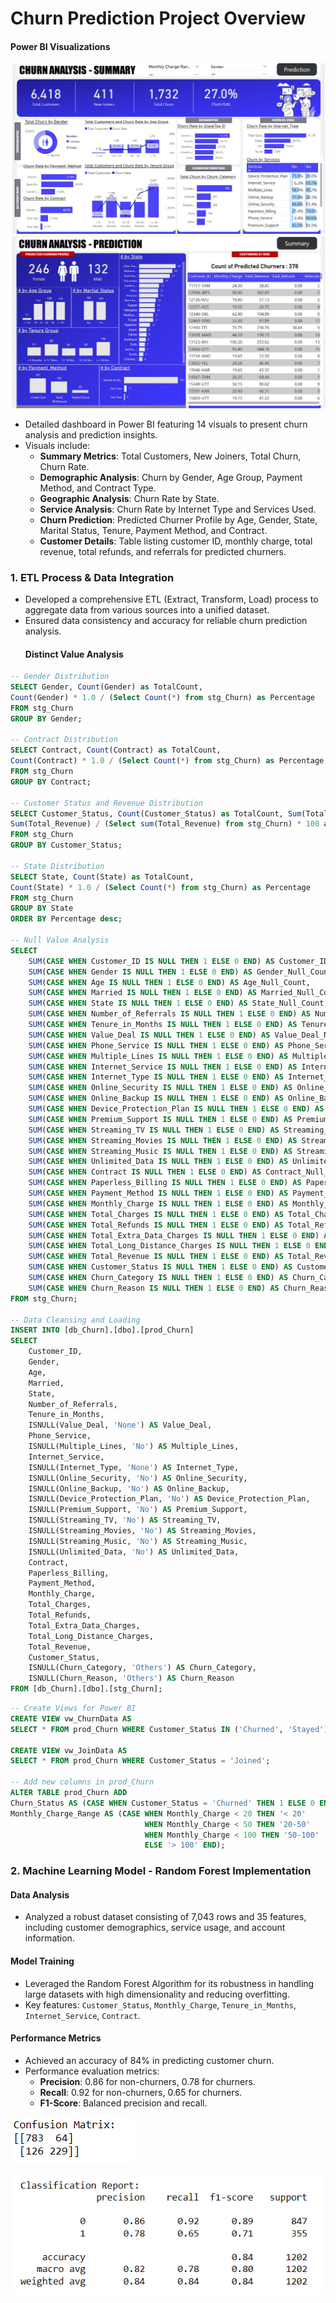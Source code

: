 # Churn Prediction Project Overview

#### Power BI Visualizations
![Summary](Results/Summary.png)
![Prediction](Results/Predictions.png) <!-- Insert your confusion matrix image here -->
-   Detailed dashboard in Power BI featuring 14 visuals to present churn analysis and prediction insights.
-   Visuals include:
    -   **Summary Metrics**: Total Customers, New Joiners, Total Churn, Churn Rate.
    -   **Demographic Analysis**: Churn by Gender, Age Group, Payment Method, and Contract Type.
    -   **Geographic Analysis**: Churn Rate by State.
    -   **Service Analysis**: Churn Rate by Internet Type and Services Used.
    -   **Churn Prediction**: Predicted Churner Profile by Age, Gender, State, Marital Status, Tenure, Payment Method, and Contract.
    -   **Customer Details**: Table listing customer ID, monthly charge, total revenue, total refunds, and referrals for predicted churners.

### 1. ETL Process & Data Integration
- Developed a comprehensive ETL (Extract, Transform, Load) process to aggregate data from various sources into a unified dataset.
- Ensured data consistency and accuracy for reliable churn prediction analysis.
  #### Distinct Value Analysis
```sql
-- Gender Distribution
SELECT Gender, Count(Gender) as TotalCount, 
Count(Gender) * 1.0 / (Select Count(*) from stg_Churn) as Percentage 
FROM stg_Churn 
GROUP BY Gender;

-- Contract Distribution
SELECT Contract, Count(Contract) as TotalCount, 
Count(Contract) * 1.0 / (Select Count(*) from stg_Churn) as Percentage 
FROM stg_Churn 
GROUP BY Contract;

-- Customer Status and Revenue Distribution
SELECT Customer_Status, Count(Customer_Status) as TotalCount, Sum(Total_Revenue) as TotalRev, 
Sum(Total_Revenue) / (Select sum(Total_Revenue) from stg_Churn) * 100 as RevPercentage 
FROM stg_Churn 
GROUP BY Customer_Status;

-- State Distribution
SELECT State, Count(State) as TotalCount, 
Count(State) * 1.0 / (Select Count(*) from stg_Churn) as Percentage 
FROM stg_Churn 
GROUP BY State 
ORDER BY Percentage desc;

-- Null Value Analysis
SELECT 
    SUM(CASE WHEN Customer_ID IS NULL THEN 1 ELSE 0 END) AS Customer_ID_Null_Count,
    SUM(CASE WHEN Gender IS NULL THEN 1 ELSE 0 END) AS Gender_Null_Count,
    SUM(CASE WHEN Age IS NULL THEN 1 ELSE 0 END) AS Age_Null_Count,
    SUM(CASE WHEN Married IS NULL THEN 1 ELSE 0 END) AS Married_Null_Count,
    SUM(CASE WHEN State IS NULL THEN 1 ELSE 0 END) AS State_Null_Count,
    SUM(CASE WHEN Number_of_Referrals IS NULL THEN 1 ELSE 0 END) AS Number_of_Referrals_Null_Count,
    SUM(CASE WHEN Tenure_in_Months IS NULL THEN 1 ELSE 0 END) AS Tenure_in_Months_Null_Count,
    SUM(CASE WHEN Value_Deal IS NULL THEN 1 ELSE 0 END) AS Value_Deal_Null_Count,
    SUM(CASE WHEN Phone_Service IS NULL THEN 1 ELSE 0 END) AS Phone_Service_Null_Count,
    SUM(CASE WHEN Multiple_Lines IS NULL THEN 1 ELSE 0 END) AS Multiple_Lines_Null_Count,
    SUM(CASE WHEN Internet_Service IS NULL THEN 1 ELSE 0 END) AS Internet_Service_Null_Count,
    SUM(CASE WHEN Internet_Type IS NULL THEN 1 ELSE 0 END) AS Internet_Type_Null_Count,
    SUM(CASE WHEN Online_Security IS NULL THEN 1 ELSE 0 END) AS Online_Security_Null_Count,
    SUM(CASE WHEN Online_Backup IS NULL THEN 1 ELSE 0 END) AS Online_Backup_Null_Count,
    SUM(CASE WHEN Device_Protection_Plan IS NULL THEN 1 ELSE 0 END) AS Device_Protection_Plan_Null_Count,
    SUM(CASE WHEN Premium_Support IS NULL THEN 1 ELSE 0 END) AS Premium_Support_Null_Count,
    SUM(CASE WHEN Streaming_TV IS NULL THEN 1 ELSE 0 END) AS Streaming_TV_Null_Count,
    SUM(CASE WHEN Streaming_Movies IS NULL THEN 1 ELSE 0 END) AS Streaming_Movies_Null_Count,
    SUM(CASE WHEN Streaming_Music IS NULL THEN 1 ELSE 0 END) AS Streaming_Music_Null_Count,
    SUM(CASE WHEN Unlimited_Data IS NULL THEN 1 ELSE 0 END) AS Unlimited_Data_Null_Count,
    SUM(CASE WHEN Contract IS NULL THEN 1 ELSE 0 END) AS Contract_Null_Count,
    SUM(CASE WHEN Paperless_Billing IS NULL THEN 1 ELSE 0 END) AS Paperless_Billing_Null_Count,
    SUM(CASE WHEN Payment_Method IS NULL THEN 1 ELSE 0 END) AS Payment_Method_Null_Count,
    SUM(CASE WHEN Monthly_Charge IS NULL THEN 1 ELSE 0 END) AS Monthly_Charge_Null_Count,
    SUM(CASE WHEN Total_Charges IS NULL THEN 1 ELSE 0 END) AS Total_Charges_Null_Count,
    SUM(CASE WHEN Total_Refunds IS NULL THEN 1 ELSE 0 END) AS Total_Refunds_Null_Count,
    SUM(CASE WHEN Total_Extra_Data_Charges IS NULL THEN 1 ELSE 0 END) AS Total_Extra_Data_Charges_Null_Count,
    SUM(CASE WHEN Total_Long_Distance_Charges IS NULL THEN 1 ELSE 0 END) AS Total_Long_Distance_Charges_Null_Count,
    SUM(CASE WHEN Total_Revenue IS NULL THEN 1 ELSE 0 END) AS Total_Revenue_Null_Count,
    SUM(CASE WHEN Customer_Status IS NULL THEN 1 ELSE 0 END) AS Customer_Status_Null_Count,
    SUM(CASE WHEN Churn_Category IS NULL THEN 1 ELSE 0 END) AS Churn_Category_Null_Count,
    SUM(CASE WHEN Churn_Reason IS NULL THEN 1 ELSE 0 END) AS Churn_Reason_Null_Count
FROM stg_Churn;

-- Data Cleansing and Loading
INSERT INTO [db_Churn].[dbo].[prod_Churn]
SELECT 
    Customer_ID,
    Gender,
    Age,
    Married,
    State,
    Number_of_Referrals,
    Tenure_in_Months,
    ISNULL(Value_Deal, 'None') AS Value_Deal,
    Phone_Service,
    ISNULL(Multiple_Lines, 'No') AS Multiple_Lines,
    Internet_Service,
    ISNULL(Internet_Type, 'None') AS Internet_Type,
    ISNULL(Online_Security, 'No') AS Online_Security,
    ISNULL(Online_Backup, 'No') AS Online_Backup,
    ISNULL(Device_Protection_Plan, 'No') AS Device_Protection_Plan,
    ISNULL(Premium_Support, 'No') AS Premium_Support,
    ISNULL(Streaming_TV, 'No') AS Streaming_TV,
    ISNULL(Streaming_Movies, 'No') AS Streaming_Movies,
    ISNULL(Streaming_Music, 'No') AS Streaming_Music,
    ISNULL(Unlimited_Data, 'No') AS Unlimited_Data,
    Contract,
    Paperless_Billing,
    Payment_Method,
    Monthly_Charge,
    Total_Charges,
    Total_Refunds,
    Total_Extra_Data_Charges,
    Total_Long_Distance_Charges,
    Total_Revenue,
    Customer_Status,
    ISNULL(Churn_Category, 'Others') AS Churn_Category,
    ISNULL(Churn_Reason, 'Others') AS Churn_Reason
FROM [db_Churn].[dbo].[stg_Churn];
```
```sql
-- Create Views for Power BI
CREATE VIEW vw_ChurnData AS
SELECT * FROM prod_Churn WHERE Customer_Status IN ('Churned', 'Stayed');

CREATE VIEW vw_JoinData AS
SELECT * FROM prod_Churn WHERE Customer_Status = 'Joined';

-- Add new columns in prod_Churn
ALTER TABLE prod_Churn ADD
Churn_Status AS (CASE WHEN Customer_Status = 'Churned' THEN 1 ELSE 0 END),
Monthly_Charge_Range AS (CASE WHEN Monthly_Charge < 20 THEN '< 20'
                              WHEN Monthly_Charge < 50 THEN '20-50'
                              WHEN Monthly_Charge < 100 THEN '50-100'
                              ELSE '> 100' END);
```

### 2. Machine Learning Model - Random Forest Implementation

#### Data Analysis
- Analyzed a robust dataset consisting of 7,043 rows and 35 features, including customer demographics, service usage, and account information.

#### Model Training
- Leveraged the Random Forest Algorithm for its robustness in handling large datasets with high dimensionality and reducing overfitting.
- Key features: `Customer_Status`, `Monthly_Charge`, `Tenure_in_Months`, `Internet_Service`, `Contract`.

#### Performance Metrics
- Achieved an accuracy of 84% in predicting customer churn.
- Performance evaluation metrics:
  - **Precision**: 0.86 for non-churners, 0.78 for churners.
  - **Recall**: 0.92 for non-churners, 0.65 for churners.
  - **F1-Score**: Balanced precision and recall.

![Confusion Matrix](Results/Confusion_Matrix.png)
  
![Classification Report](Results/Classification_Report.png)

